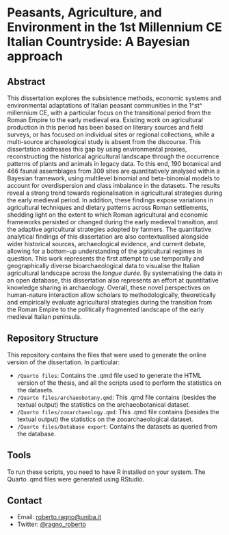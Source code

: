 # Peasants, Agriculture, and Environment in the 1st Millennium CE Italian Countryside: A Bayesian approach

## Abstract
This dissertation explores the subsistence methods, economic systems and environmental adaptations of Italian peasant communities in the 1^st^ millennium CE, with a particular focus on the transitional period from the Roman Empire to the early medieval era. Existing work on agricultural production in this period has been based on literary sources and field surveys, or has focused on individual sites or regional collections, while a multi-source archaeological study is absent from the discourse. This dissertation addresses this gap by using environmental proxies, reconstructing the historical agricultural landscape through the occurrence patterns of plants and animals in legacy data. To this end, 190 botanical and 466 faunal assemblages from 309 sites are quantitatively analysed within a Bayesian framework, using multilevel binomial and beta-binomial models to account for overdispersion and class imbalance in the datasets. The results reveal a strong trend towards regionalisation in agricultural strategies during the early medieval period. In addition, these findings expose variations in agricultural techniques and dietary patterns across Roman settlements, shedding light on the extent to which Roman agricultural and economic frameworks persisted or changed during the early medieval transition, and the adaptive agricultural strategies adopted by farmers. The quantitative analytical findings of this dissertation are also contextualised alongside wider historical sources, archaeological evidence, and current debate, allowing for a bottom-up understanding of the agricultural regimes in question. This work represents the first attempt to use temporally and geographically diverse bioarchaeological data to visualise the Italian agricultural landscape across the *longue durée.* By systematising the data in an open database, this dissertation also represents an effort at quantitative knowledge sharing in archaeology. Overall, these novel perspectives on human-nature interaction allow scholars to methodologically, theoretically and empirically evaluate agricultural strategies during the transition from the Roman Empire to the politically fragmented landscape of the early medieval Italian peninsula.

## Repository Structure
This repository contains the files that were used to generate the online version of the dissertation. In particular:
- `/Quarto files`: Contains the .qmd file used to generate the HTML version of the thesis, and all the scripts used to perform the statistics on the datasets.
- `/Quarto files/archaeobotany.qmd`: This .qmd file contains (besides the textual output) the statistics on the archaeobotanical dataset.
- `/Quarto files/zooarchaeology.qmd`: This .qmd file contains (besides the textual output) the statistics on the zooarchaeological dataset.
- `/Quarto files/Database export`: Contains the datasets as queried from the database.

## Tools
To run these scripts, you need to have R installed on your system. The Quarto .qmd files were generated using RStudio.

## Contact
- Email: roberto.ragno@uniba.it
- Twitter: [@ragno_roberto](https://twitter.com/ragno_roberto)
